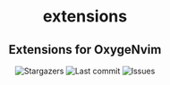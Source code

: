 <h1 align="center">extensions</h1>
<h2 align="center">Extensions for OxygeNvim</h2>

<p align="center">
  <img alt="Stargazers" src="https://img.shields.io/github/stars/OxygeNvim/extensions?style=for-the-badge&colorA=0b1221&colorB=ff8e8e" />
  <img alt="Last commit" src="https://img.shields.io/github/last-commit/OxygeNvim/extensions?style=for-the-badge&colorA=0b1221&colorB=BDB0E4" />
  <img alt="Issues" src="https://img.shields.io/github/issues/OxygeNvim/extensions?style=for-the-badge&colorA=0b1221&colorB=FBC19D" />
</p>
